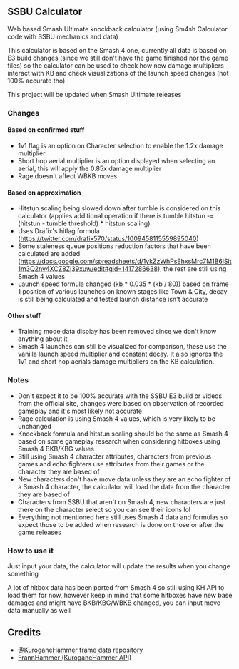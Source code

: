 ## SSBU Calculator
Web based Smash Ultimate knockback calculator (using Sm4sh Calculator code with SSBU mechanics and data)

This calculator is based on the Smash 4 one, currently all data is based on E3 build changes (since we still don't have the game finished nor the game files) so the calculator can be used to check how new damage multipliers interact with KB and check visualizations of the launch speed changes (not 100% accurate tho)

This project will be updated when Smash Ultimate releases

### Changes

#### Based on confirmed stuff
* 1v1 flag is an option on Character selection to enable the 1.2x damage multiplier
* Short hop aerial multiplier is an option displayed when selecting an aerial, this will apply the 0.85x damage multiplier
* Rage doesn't affect WBKB moves

#### Based on approximation
* Hitstun scaling being slowed down after tumble is considered on this calculator (applies additional operation if there is tumble hitstun -= (hitstun - tumble threshold) * hitstun scaling)
* Uses Drafix's hitlag formula (https://twitter.com/drafix570/status/1009458115559895040)
* Some staleness queue positions reduction factors that have been calculated are added (https://docs.google.com/spreadsheets/d/1ykZzWhPsEhxsMrc7M1B6lSit1m3Q2nv4XCZ8Zj39xuw/edit#gid=1417286638), the rest are still using Smash 4 values
* Launch speed formula changed (kb * 0.035 * (kb / 80)) based on frame 1 position of various launches on known stages like Town & City, decay is still being calculated and tested launch distance isn't accurate

#### Other stuff
* Training mode data display has been removed since we don't know anything about it
* Smash 4 launches can still be visualized for comparison, these use the vanilla launch speed multiplier and constant decay. It also ignores the 1v1 and short hop aerials damage multipliers on the KB calculation.

### Notes
* Don't expect it to be 100% accurate with the SSBU E3 build or videos from the official site, changes were based on observation of recorded gameplay and it's most likely not accurate
* Rage calculation is using Smash 4 values, which is very likely to be unchanged
* Knockback formula and hitstun scaling should be the same as Smash 4 based on some gameplay research when considering hitboxes using Smash 4 BKB/KBG values
* Still using Smash 4 character attributes, characters from previous games and echo fighters use attributes from their games or the character they are based of
* New characters don't have move data unless they are an echo fighter of a Smash 4 character, the calculator will load the data from the character they are based of
* Characters from SSBU that aren't on Smash 4, new characters are just there on the character select so you can see their icons lol
* Everything not mentioned here still uses Smash 4 data and formulas so expect those to be added when research is done on those or after the game releases

### How to use it
Just input your data, the calculator will update the results when you change something

A lot of hitbox data has been ported from Smash 4 so still using KH API to load them for now, however keep in mind that some hitboxes have new base damages and might have BKB/KBG/WBKB changed, you can input move data manually as well

## Credits
* [@KuroganeHammer](https://twitter.com/KuroganeHammer) [frame data repository](http://kuroganehammer.com/Smash4)
* [FrannHammer (KuroganeHammer API)](https://github.com/Frannsoft/FrannHammer)